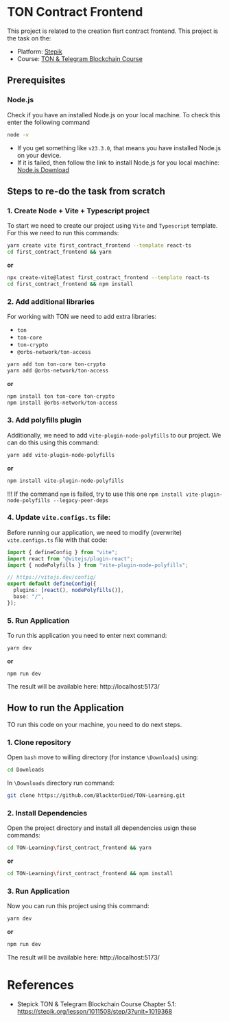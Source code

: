# TON Contract Frontend

This project is related to the creation fisrt contract frontend. This project is the task on the:

- Platform: [Stepik](https://stepik.org/catalog)
- Course: [TON & Telegram Blockchain Сourse](https://stepik.org/course/176754/syllabus)

## Prerequisites

### Node.js

Check if you have an installed Node.js on your local machine. To check this enter the following command

```bash
node -v
```

- If you get something like `v23.3.0`, that means you have installed Node.js on your device.
- If it is failed, then follow the link to install Node.js for you local machine: [Node.js Download](https://nodejs.org/en/download/package-manager)

## Steps to re-do the task from scratch

### 1. Create Node + Vite + Typescript project

To start we need to create our project using `Vite` and `Typescript` template. For this we need to run this commands:

```bash
yarn create vite first_contract_frontend --template react-ts
cd first_contract_frontend && yarn
```

**or**

```bash
npx create-vite@latest first_contract_frontend --template react-ts
cd first_contract_frontend && npm install
```

### 2. Add additional libraries

For working with TON we need to add extra libraries:

- `ton`
- `ton-core`
- `ton-crypto`
- `@orbs-network/ton-access`

```bash
yarn add ton ton-core ton-crypto
yarn add @orbs-network/ton-access
```

**or**

```bash
npm install ton ton-core ton-crypto
npm install @orbs-network/ton-access
```

### 3. Add polyfills plugin

Additionally, we need to add `vite-plugin-node-polyfills` to our project. We can do this using this command:

```bash
yarn add vite-plugin-node-polyfills
```

**or**

```bash
npm install vite-plugin-node-polyfills
```

!!! If the command `npm` is failed, try to use this one `npm install vite-plugin-node-polyfills --legacy-peer-deps`

### 4. Update `vite.configs.ts` file:

Before running our application, we need to modify (overwrite) `vite.configs.ts` file with that code:

```typescript
import { defineConfig } from "vite";
import react from "@vitejs/plugin-react";
import { nodePolyfills } from "vite-plugin-node-polyfills";

// https://vitejs.dev/config/
export default defineConfig({
  plugins: [react(), nodePolyfills()],
  base: "/",
});
```

### 5. Run Application

To run this application you need to enter next command:

```bash
yarn dev
```

**or**

```
npm run dev
```

The result will be available here: http://localhost:5173/

## How to run the Application

TO run this code on your machine, you need to do next steps.

### 1. Clone repository

Open `bash` move to willing directory (for instance `\Downloads`) using:

```bash
cd Downloads
```

In `\Downloads` directory run command:

```bash
git clone https://github.com/BlacktorDied/TON-Learning.git
```

### 2. Install Dependencies

Open the project directory and install all dependencies usign these commands:

```bash
cd TON-Learning\first_contract_frontend && yarn
```

**or**

```bash
cd TON-Learning\first_contract_frontend && npm install
```

### 3. Run Application

Now you can run this project using this command:

```bash
yarn dev
```

**or**

```bash
npm run dev
```

The result will be available here: http://localhost:5173/

# References

- Stepick TON & Telegram Blockchain Course Chapter 5.1: https://stepik.org/lesson/1011508/step/3?unit=1019368
